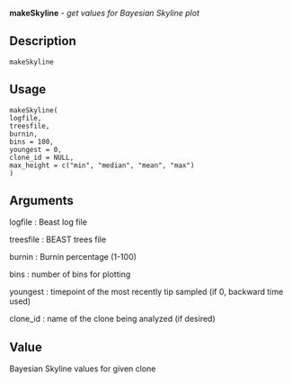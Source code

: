**makeSkyline** - *get values for Bayesian Skyline plot*

Description
--------------------

`makeSkyline`


Usage
--------------------
```
makeSkyline(
logfile,
treesfile,
burnin,
bins = 100,
youngest = 0,
clone_id = NULL,
max_height = c("min", "median", "mean", "max")
)
```

Arguments
-------------------

logfile
:   Beast log file

treesfile
:   BEAST trees file

burnin
:   Burnin percentage (1-100)

bins
:   number of bins for plotting

youngest
:   timepoint of the most recently tip sampled (if 0, backward time used)

clone_id
:   name of the clone being analyzed (if desired)




Value
-------------------

Bayesian Skyline values for given clone









